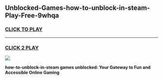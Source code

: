 
## Unblocked-Games-how-to-unblock-in-steam-Play-Free-9whqa
<h3>
<a href="https://premium76.site?title=how-to-unblock-in-steam&ref=10A">CLICK TO PLAY</a></h3>
<hr>

<h3>
<a href="https://premium76.site?title=how-to-unblock-in-steam&ref=10A">CLICK 2 PLAY</a>
  
</h3>

<a href="https://premium76.site?title=how-to-unblock-in-steam&ref=10A"><img src="https://clearcache.store/games.png"></a>


**how-to-unblock-in-steam games unblocked: Your Gateway to Fun and Accessible Online Gaming**
